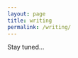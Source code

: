 ```yaml
---
layout: page
title: writing
permalink: /writing/
---
```


Stay tuned...

<!-- Here are some works in progress: -->

<!-- * [writing-sample.pdf][1] -->

<!-- [1]: ../download/writing-sample.pdf -->
